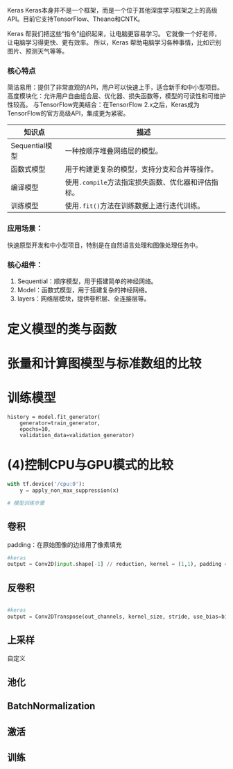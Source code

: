 Keras
Keras本身并不是一个框架，而是一个位于其他深度学习框架之上的高级API。目前它支持TensorFlow、Theano和CNTK。

Keras 帮我们把这些“指令”组织起来，让电脑更容易学习。 它就像一个好老师，让电脑学习得更快、更有效率。 所以，Keras 帮助电脑学习各种事情，比如识别图片、预测天气等等。

### 核心特点

简洁易用：提供了非常直观的API，用户可以快速上手，适合新手和中小型项目。
高度模块化：允许用户自由组合层、优化器、损失函数等，模型的可读性和可维护性较高。
与TensorFlow完美结合：在TensorFlow 2.x之后，Keras成为TensorFlow的官方高级API，集成更为紧密。

<table><thead><tr><th>知识点</th><th>描述</th></tr></thead><tbody><tr><td>Sequential模型</td><td>一种按顺序堆叠网络层的模型。</td></tr><tr><td>函数式模型</td><td>用于构建更复杂的模型，支持分支和合并等操作。</td></tr><tr><td>编译模型</td><td>使用<code>.compile</code>方法指定损失函数、优化器和评估指标。</td></tr><tr><td>训练模型</td><td>使用<code>.fit()</code>方法在训练数据上进行迭代训练。</td></tr></tbody></table>

### 应用场景：

快速原型开发和中小型项目，特别是在自然语言处理和图像处理任务中。

### 核心组件：

1. Sequential：顺序模型，用于搭建简单的神经网络。
2. Model：函数式模型，用于搭建复杂的神经网络。
3. layers：网络层模块，提供卷积层、全连接层等。

# 定义模型的类与函数

# 张量和计算图模型与标准数组的比较 

# 训练模型
```
history = model.fit_generator(
    generator=train_generator,
    epochs=10,
    validation_data=validation_generator)
```
# (4)控制CPU与GPU模式的比较

```python
with tf.device('/cpu:0'):
    y = apply_non_max_suppression(x)

# 模型训练步骤

```
## 卷积
padding：在原始图像的边缘用了像素填充
```python
#keras
output = Conv2D(input.shape[-1] // reduction, kernel = (1,1), padding = "valid", use_bias = False)(output)
```

## 反卷积
```python

#keras
output = Conv2DTranspose(out_channels, kernel_size, stride, use_bias=bias)(input)
```

## 上采样 
自定义

## 池化 

## BatchNormalization 

## 激活

## 训练 
